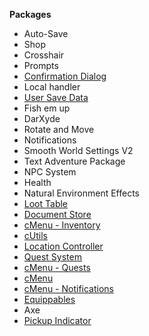 **Packages**

* Auto-Save
* Shop
* Crosshair
* Prompts
* [Confirmation Dialog](../../packages/confirmation-dialog/)
* Local handler
* [User Save Data](../../packages/user-save-data/)
* Fish em up
* DarXyde
* Rotate and Move
* Notifications
* Smooth World Settings V2
* Text Adventure Package
* NPC System
* Health
* Natural Environment Effects
* [Loot Table](../../packages/loot-table/)
* [Document Store](../../packages/document-store/)
* [cMenu - Inventory](../../packages/c-menu/inventory/)
* [cUtils](../../packages/c-utils/)
* [Location Controller](../../packages/location-controller/)
* [Quest System](../../packages/quest-system/)
* [cMenu - Quests](../../packages/c-menu/quests/)
* [cMenu](../../packages/c-menu/)
* [cMenu - Notifications](../../packages/c-menu/notifications/)
* [Equippables](../../packages/equippables/)
* Axe
* [Pickup Indicator](../../packages/pickup-indicator/)
